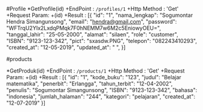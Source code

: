 #Profile
*GetProfile(id)
+EndPoint : ``/profiles/1``
+Http Method  : 'Get'
+Request Param: +(id)
+Result : [{
	 "id": "1",
     "nama_lengkap": "Sogumontar Hendra Simangunsong",
     "email": "hendra@gmail.com",
     "password": "WFTrqU2YIx2LxdqPMqk7F0hNEMM7w6M2c5EniowyOEU=",
     "tanggal_lahir": "25-05-2000",
     "alamat": "silaen",
     "role": "customer",
     "ISBN": "9123-123-342",
     "pict": "sxasdw.PNG",
     "telepon": "082243410293",
     "created_at": "12-05-2019",
     "updated_at": " ",
}] 

#products

*GetProduk(id)
+EndPoint : ``/products/1``
+Http Method  : 'Get'
+Request Param: +(id)
+Result : [{
	 "id": "1",
     "kode_buku": "123",
     "judul": "Belajar matematika",
     "penerbit": "Erlangga",
     "tahun_terbit": "12-04-2002",
     "penulis": "Sogumontar Simangunsong",
     "ISBN": "9123-123-342",
     "bahasa": "indonesia",
     "jumlah_halaman": "244",
     "kategori": "pelajaran",
     "created_at": "12-07-2019"
}] 